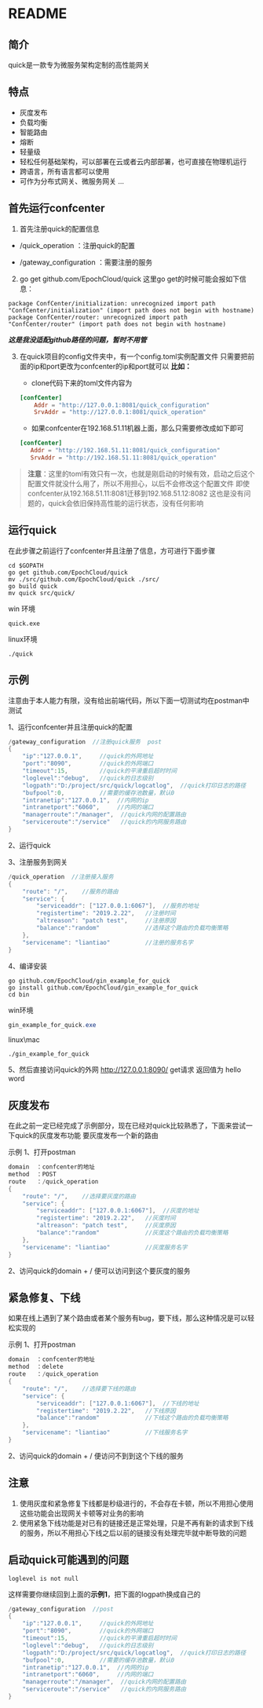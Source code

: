 # README

## 简介

quick是一款专为微服务架构定制的高性能网关


##  特点
- 灰度发布
- 负载均衡
- 智能路由
- 熔断
- 轻量级
- 轻松任何基础架构，可以部署在云或者云内部部署，也可直接在物理机运行
- 跨语言，所有语言都可以使用
- 可作为分布式网关、微服务网关
...


## 首先运行confcenter
1. 首先注册quick的配置信息

  - /quick_operation  ：注册quick的配置

  - /gateway_configuration ：需要注册的服务

    

2. go get github.com/EpochCloud/quick
    这里go get的时候可能会报如下信息：

  ```shell
package ConfCenter/initialization: unrecognized import path "ConfCenter/initialization" (import path does not begin with hostname)
package ConfCenter/router: unrecognized import path "ConfCenter/router" (import path does not begin with hostname)
  ```

​     ***这是我没适配github路径的问题，暂时不用管***



3. 在quick项目的config文件夹中，有一个config.toml实例配置文件
   只需要把前面的ip和port更改为confcenter的ip和port就可以
   <b>比如：</b>

   - clone代码下来的toml文件内容为

   ```toml
   [confCenter]
       Addr = "http://127.0.0.1:8081/quick_configuration"
       SrvAddr = "http://127.0.0.1:8081/quick_operation"
   ```

   - 如果confcenter在192.168.51.11机器上面，那么只需要修改成如下即可

   ```toml
   [confCenter]
      Addr = "http://192.168.51.11:8081/quick_configuration"
      SrvAddr = "http://192.168.51.11:8081/quick_operation"
   ```

   

> **注意**：这里的toml有效只有一次，也就是刚启动的时候有效，启动之后这个配置文件就没什么用了，所以不用担心，以后不会修改这个配置文件
> 即使confcenter从192.168.51.11:8081迁移到192.168.51.12:8082 这也是没有问题的，quick会依旧保持高性能的运行状态，没有任何影响


## 运行quick

 在此步骤之前运行了confcenter并且注册了信息，方可进行下面步骤
```shell
cd $GOPATH
go get github.com/EpochCloud/quick
mv ./src/github.com/EpochCloud/quick ./src/
go build quick
mv quick src/quick/
```

win 环境
```shell
quick.exe
```

linux环境
```shell
./quick
```

## 示例


注意由于本人能力有限，没有给出前端代码，所以下面一切测试均在postman中测试

1、运行confcenter并且注册quick的配置
```go
/gateway_configuration  //注册quick服务  post
{
    "ip":"127.0.0.1",     //quick的外网地址
    "port":"8090",        //quick的外网端口
    "timeout":15,         //quick的平滑重启超时时间
    "loglevel":"debug",   //quick的日志级别
    "logpath":"D:/project/src/quick/logcatlog",  //quick打印日志的路径
    "bufpool":0,          //需要的缓存池数量，默认0
    "intranetip":"127.0.0.1",  //内网的ip
    "intranetport":"6060",     //内网的端口    
    "managerroute":"/manager",  //quick内网的配置路由
    "serviceroute":"/service"   //quick的内网服务路由
}
```

2、运行quick

3、注册服务到网关

```go
/quick_operation  //注册接入服务   
{
    "route": "/",    //服务的路由
    "service": {
        "serviceaddr": ["127.0.0.1:6067"],  //服务的地址
        "registertime": "2019.2.22",   //注册时间
        "altreason": "patch test",     //注册原因
        "balance":"random"             //选择这个路由的负载均衡策略
    },
    "servicename": "liantiao"          //注册的服务名字
}
```

4、编译安装
```shell
go github.com/EpochCloud/gin_example_for_quick
go install github.com/EpochCloud/gin_example_for_quick
cd bin
```

win环境
```powershell
gin_example_for_quick.exe
```

linux\mac
```shell
./gin_example_for_quick
```

5、然后直接访问quick的外网
http://127.0.0.1:8090/  get请求
返回值为 hello word


## 灰度发布


在此之前一定已经完成了示例部分，现在已经对quick比较熟悉了，下面来尝试一下quick的灰度发布功能
要灰度发布一个新的路由

示例
1、打开postman
```go
domain  ：confcenter的地址
method  ：POST
route   ：/quick_operation    
{
    "route": "/",    //选择要灰度的路由
    "service": {
        "serviceaddr": ["127.0.0.1:6067"],  //灰度的地址
        "registertime": "2019.2.22",   //灰度时间
        "altreason": "patch test",     //灰度原因
        "balance":"random"             //灰度这个路由的负载均衡策略
    },
    "servicename": "liantiao"          //灰度服务名字
}
```
2、访问quick的domain + / 便可以访问到这个要灰度的服务


## 紧急修复、下线


如果在线上遇到了某个路由或者某个服务有bug，要下线，那么这种情况是可以轻松实现的

示例
1、打开postman
```go
domain  ：confcenter的地址
method  ：delete
route   ：/quick_operation    
{
    "route": "/",    //选择要下线的路由
    "service": {
        "serviceaddr": ["127.0.0.1:6067"],  //下线的地址
        "registertime": "2019.2.22",   //下线原因
        "balance":"random"             //下线这个路由的负载均衡策略
    },
    "servicename": "liantiao"          //下线服务名字
}
```
2、访问quick的domain + / 便访问不到到这个下线的服务


## 注意

1. 使用灰度和紧急修复下线都是秒级进行的，不会存在卡顿，所以不用担心使用这些功能会出现网关卡顿等对业务的影响
2. 使用紧急下线功能是对已有的链接还是正常处理，只是不再有新的请求到下线的服务，所以不用担心下线之后以前的链接没有处理完毕就中断导致的问题


## 启动quick可能遇到的问题

```shell
loglevel is not null
```
这样需要你继续回到上面的**示例1**，把下面的logpath换成自己的
```go
/gateway_configuration  //post
{
    "ip":"127.0.0.1",     //quick的外网地址
    "port":"8090",        //quick的外网端口
    "timeout":15,         //quick的平滑重启超时时间
    "loglevel":"debug",   //quick的日志级别
    "logpath":"D:/project/src/quick/logcatlog",  //quick打印日志的路径
    "bufpool":0,          //需要的缓存池数量，默认0
    "intranetip":"127.0.0.1",  //内网的ip
    "intranetport":"6060",     //内网的端口
    "managerroute":"/manager",  //quick内网的配置路由
    "serviceroute":"/service"   //quick的内网服务路由
}
```

